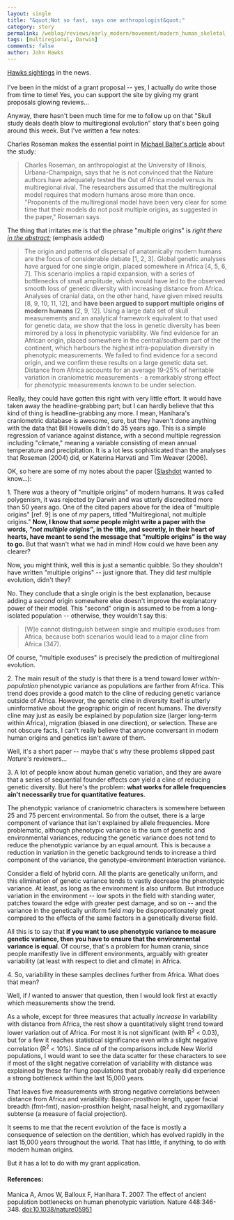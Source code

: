 ```yaml
---
layout: single 
title: "&quot;Not so fast, says one anthropologist&quot;" 
category: story
permalink: /weblog/reviews/early_modern/movement/modern_human_skeletal_manica_2007.html
tags: [multiregional, Darwin] 
comments: false 
author: John Hawks 
---
```



<p>
<a href="http://www.msnbc.msn.com/id/19832535/">Hawks sightings</a> in the news.<br />
 <br />
I've been in the midst of a grant proposal -- yes, I actually do write those from time to time! Yes, you can support the site by giving my grant proposals glowing reviews...
</p>

<p>
Anyway, there hasn't been much time for me to follow up on that "Skull study deals death blow to multiregional evolution" story that's been going around this week. But I've written a few notes:
</p>

<!-- more -->

<p>
Charles Roseman makes the essential point in <a href="http://sciencenow.sciencemag.org/cgi/content/full/2007/718/3">Michael Balter's article</a> about the study: 
</p>

<blockquote>Charles Roseman, an anthropologist at the University of Illinois, Urbana-Champaign, says that he is not convinced that the Nature authors have adequately tested the Out of Africa model versus its multiregional rival. The researchers assumed that the multiregional model requires that modern humans arose more than once. "Proponents of the multiregional model have been very clear for some time that their models do not posit multiple origins, as suggested in the paper," Roseman says.</blockquote>

<p>
The thing that irritates me is that the phrase "multiple origins" is <i>right there <a href="http://dx.doi.org/10.1038/nature05951">in the abstract:</a></i> (emphasis added)
</p>

<blockquote>The origin and patterns of dispersal of anatomically modern humans are the focus of considerable debate [1, 2, 3]. Global genetic analyses have argued for one single origin, placed somewhere in Africa [4, 5, 6, 7]. This scenario implies a rapid expansion, with a series of bottlenecks of small amplitude, which would have led to the observed smooth loss of genetic diversity with increasing distance from Africa. Analyses of cranial data, on the other hand, have given mixed results [8, 9, 10, 11, 12], and <b>have been argued to support multiple origins of modern humans</b> [2, 9, 12]. Using a large data set of skull measurements and an analytical framework equivalent to that used for genetic data, we show that the loss in genetic diversity has been mirrored by a loss in phenotypic variability. We find evidence for an African origin, placed somewhere in the central/southern part of the continent, which harbours the highest intra-population diversity in phenotypic measurements. We failed to find evidence for a second origin, and we confirm these results on a large genetic data set. Distance from Africa accounts for an average 19-25% of heritable variation in craniometric measurements - a remarkably strong effect for phenotypic measurements known to be under selection.</blockquote>

<p>
Really, they could have gotten this right with very little effort. It would have taken away the headline-grabbing part; but I can hardly believe that this kind of thing is headline-grabbing any more. I mean, Hanihara's craniometric database is awesome, sure, but they haven't done anything with the data that Bill Howells didn't do 35 years ago. This is a simple regression of variance against distance, with a second multiple regression including "climate," meaning a variable consisting of mean annual temperature and precipitation. It is a lot less sophisticated than the analyses that Roseman (2004) did, or Katerina Harvati and Tim Weaver (2006). 
</p>

<p>
OK, so here are some of my notes about the paper (<a href="http://science.slashdot.org/article.pl?sid=07/07/19/1438241">Slashdot</a> wanted to know...):
</p>

<p>
1. There <i>was</i> a theory of "multiple origins" of modern humans. It was called polygenism, it was rejected by Darwin and was utterly discredited more than 50 years ago. One of the cited papers above for the idea of "multiple origins" [ref. 9] is one of <i>my</i> papers, titled "Multiregional, not multiple origins." <b>Now, I know that <i>some</i> people might write a paper with the words, <i>"not multiple origins"</i>, in the title, and secretly, in their heart of hearts, have meant to send the message that "multiple origins" is the way to go.</b> But that wasn't what we had in mind! How could we have been any clearer?
</p>

<p>
Now, you might think, well this is just a semantic quibble. So they shouldn't have written "multiple origins" -- just ignore that. They did <i>test</i> multiple evolution, didn't they? 
</p>

<p>
No. They conclude that a single origin is the best explanation, because adding a <i>second</i> origin somewhere else doesn't improve the explanatory power of their model. This "second" origin is assumed to be from a long-isolated population -- otherwise, they wouldn't say this: 
</p>

<blockquote>[W]e cannot distinguish between single and multiple exoduses from Africa, because both scenarios would lead to a major cline from Africa (347). </blockquote>

<p>
Of course, "multiple exoduses" is precisely the prediction of multiregional evolution. 
</p>

<p>
2. The main result of the study is that there is a trend toward lower <i>within-population</i> phenotypic variance as populations are farther from Africa. This trend does provide a good match to the cline of reducing genetic variance outside of Africa. However, the genetic cline in diversity itself is utterly uninformative about the geographic origin of recent humans. The diversity cline may just as easily be explained by population size (larger long-term within Africa), migration (biased in one direction), or selection. These are not obscure facts, I can't really believe that anyone conversant in modern human origins and genetics isn't aware of them. 
</p>

<p>
Well, it's a short paper -- maybe that's why these problems slipped past <i>Nature's</i> reviewers...
</p>

<p>
3. A lot of people know about human genetic variation, and they are aware that a series of sequential founder effects <i>can</i> yield a cline of reducing genetic diversity. But here's the problem: <b>what works for allele frequencies ain't necessarily true for quantitative features</b>. 
</p>

<p>
The phenotypic variance of craniometric characters is somewhere between 25 and 75 percent environmental. So from the outset, there is a large component of variance that isn't explained by allele frequencies. More problematic, although phenotypic variance is the sum of genetic and environmental variances, reducing the genetic variance does not tend to reduce the phenotypic variance by an equal amount. This is because a reduction in variation in the genetic background tends to increase a third component of the variance, the genotype-environment interaction variance. 
</p>

<p>
Consider a field of hybrid corn. All the plants are genetically uniform, and this elimination of genetic variance tends to vastly decrease the phenotypic variance. At least, as long as the environment is also uniform. But introduce variation in the environment -- low spots in the field with standing water, patches toward the edge with greater pest damage, and so on -- and the variance in the genetically uniform field <i>may</i> be disproportionately great compared to the effects of the same factors in a genetically diverse field. 
</p>

<p>
All this is to say that <b>if you want to use phenotypic variance to measure genetic variance, then you have to ensure that the environmental variance is equal</b>. Of course, that's a problem for human crania, since people manifestly live in different environments, arguably with greater variability (at least with respect to diet and climate) in Africa. 
</p>

<p>
4. So, variability in these samples declines further from Africa. What does that mean? 
</p>

<p>
Well, if <i>I</i> wanted to answer that question, then I would look first at exactly which measurements show the trend. 
</p>

<p>
As a whole, except for three measures that actually <i>increase</i> in variability with distance from Africa, the rest show a quantitatively slight trend toward lower variation out of Africa. For most it is not significant (with R<sup>2</sup> < 0.03), but for a few it reaches statistical significance even with a slight negative correlation (R<sup>2</sup> < 10%). Since <i>all</i> of the comparisons include New World populations, I would want to see the data scatter for these characters to see if most of the slight negative correlation of variability with distance was explained by these far-flung populations that probably really did experience a strong bottleneck within the last 15,000 years. 
</p>

<p>
That leaves five measurements with strong negative correlations between distance from Africa and variability: Basion-prosthion length, upper facial breadth (fmt-fmt), nasion-prosthion height, nasal height, and zygomaxillary subtense (a measure of facial projection). 
</p>

<p>
It seems to me that the recent evolution of the face is mostly a consequence of selection on the dentition, which has evolved rapidly in the last 15,000 years throughout the world. That has little, if anything, to do with modern human origins. 
</p>

<p>
But it has a lot to do with my grant application. 
</p>

<h4>References:</h4>

<p class="cite">Manica A, Amos W, Balloux F, Hanihara T. 2007. The effect of ancient population bottlenecks on human phenotypic variation. Nature 448:346-348. <a href="http://dx.doi.org/10.1038/nature05951">doi:10.1038/nature05951</a></p>

